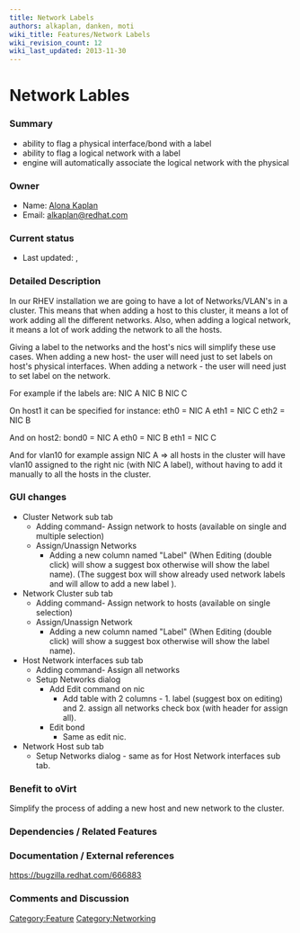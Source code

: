 ```yaml
---
title: Network Labels
authors: alkaplan, danken, moti
wiki_title: Features/Network Labels
wiki_revision_count: 12
wiki_last_updated: 2013-11-30
---
```


# Network Lables

### Summary

*   ability to flag a physical interface/bond with a label
*   ability to flag a logical network with a label
*   engine will automatically associate the logical network with the physical

### Owner

*   Name: [ Alona Kaplan](User:alkaplan)
*   Email: <alkaplan@redhat.com>

### Current status

*   Last updated: ,

### Detailed Description

In our RHEV installation we are going to have a lot of Networks/VLAN's in a cluster. This means that when adding a host to this cluster, it means a lot of work adding all the different networks. Also, when adding a logical network, it means a lot of work adding the network to all the hosts.

Giving a label to the networks and the host's nics will simplify these use cases. When adding a new host- the user will need just to set labels on host's physical interfaces. When adding a network - the user will need just to set label on the network.

For example if the labels are: NIC A NIC B NIC C

On host1 it can be specified for instance: eth0 = NIC A eth1 = NIC C eth2 = NIC B

And on host2: bond0 = NIC A eth0 = NIC B eth1 = NIC C

And for vlan10 for example assign NIC A => all hosts in the cluster will have vlan10 assigned to the right nic (with NIC A label), without having to add it manually to all the hosts in the cluster.

### GUI changes

*   Cluster Network sub tab
    -   Adding command- Assign network to hosts (available on single and multiple selection)
    -   Assign/Unassign Networks
        -   Adding a new column named "Label" (When Editing (double click) will show a suggest box otherwise will show the label name). (The suggest box will show already used network labels and will allow to add a new label ).
*   Network Cluster sub tab
    -   Adding command- Assign network to hosts (available on single selection)
    -   Assign/Unassign Network
        -   Adding a new column named "Label" (When Editing (double click) will show a suggest box otherwise will show the label name).
*   Host Network interfaces sub tab
    -   Adding command- Assign all networks
    -   Setup Networks dialog
        -   Add Edit command on nic
            -   Add table with 2 columns - 1. label (suggest box on editing) and 2. assign all networks check box (with header for assign all).
        -   Edit bond
            -   Same as edit nic.
*   Network Host sub tab
    -   Setup Networks dialog - same as for Host Network interfaces sub tab.

### Benefit to oVirt

Simplify the process of adding a new host and new network to the cluster.

### Dependencies / Related Features

### Documentation / External references

<https://bugzilla.redhat.com/666883>

### Comments and Discussion

<Category:Feature> <Category:Networking>
